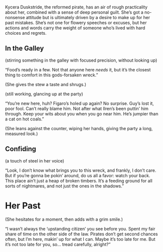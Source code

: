 Kycera Duskstride, the reformed pirate, has an air of rough practicality about her, combined with a sense of deep personal guilt. She’s got a no-nonsense attitude but is ultimately driven by a desire to make up for her past mistakes. She’s not one for flowery speeches or excuses, but her actions and words carry the weight of someone who’s lived with hard choices and regrets.
  
## In the Galley

(stirring something in the galley with focused precision, without looking up)

“Food’s ready in a few. Not that anyone here _needs_ it, but it’s the closest thing to comfort in this gods-forsaken wreck.”  

(She gives the stew a taste and shrugs.)  

(still working, glancing up at the party)

“You’re new here, huh? Figaro’s holed up again? No surprise. Guy’s lost it, poor fool. Can’t really blame him. Not after what Ilren’s been puttin’ him through. Keep your wits about you when you go near him. He’s jumpier than a cat on hot coals.”

(She leans against the counter, wiping her hands, giving the party a long, measured look.)

## Confiding

(a touch of steel in her voice)

“Look, I don’t know what brings you to this wreck, and frankly, I don’t care. But if you’re gonna be pokin’ around, do us all a favor: watch your back. This place ain’t just a heap of broken timbers. It’s a feeding ground for all sorts of nightmares, and not just the ones in the shadows.”

# Her Past

(She hesitates for a moment, then adds with a grim smile.)

“I wasn’t always the ‘upstanding citizen’ you see before you. Spent my fair share of time on the other side of the law. Pirates don’t get second chances often, but I’m here, makin’ up for what I can. Maybe it’s too late for me. But it’s not too late for you, so… tread carefully, alright?”